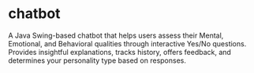 # chatbot
A Java Swing-based chatbot that helps users assess their Mental, Emotional, and Behavioral qualities through interactive Yes/No questions. Provides insightful explanations, tracks history, offers feedback, and determines your personality type based on responses.
